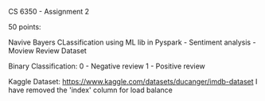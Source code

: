 CS 6350 - Assignment 2

50 points:

Navive Bayers CLassification using ML lib in Pyspark - Sentiment analysis - Moview Review Dataset

Binary Classification:
0 - Negative review
1 - Positive review


Kaggle Dataset: https://www.kaggle.com/datasets/ducanger/imdb-dataset
I have removed the 'index' column for load balance

